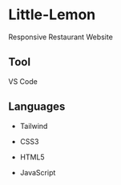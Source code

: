 # Little-Lemon
Responsive Restaurant Website
## Tool
VS Code
## Languages
- Tailwind
* CSS3
+ HTML5
- JavaScript
